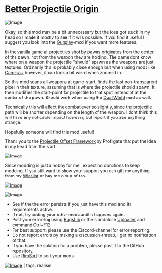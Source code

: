 # [Better Projectile Origin](https://steamcommunity.com/sharedfiles/filedetails/?id=2843040075)

![Image](https://i.imgur.com/iCj5o7O.png)

Okay, so this mod may be a bit unnecessary but the idea got stuck in my head so I made it mostly to see if it was possible.
If you find it useful I suggest you look into the [Gunplay](https://steamcommunity.com/sharedfiles/filedetails/?id=2034896549)-mod if you want more features. 

In the vanilla game all projectiles shot by pawns originates from the center of the pawn, not from the weapon they are holding. The game dont know where on a weapon the projectile "should" spawn as the weapons are just textures. Ordinarily this is probably close enough but when using mods like [Camera+](https://steamcommunity.com/sharedfiles/filedetails/?id=867467808) however, it can look a bit wierd when zoomed in. 

So this mod scans all weapons at game-start, finds the last non-transparent pixel in their texture, assuming that is where the projectile should spawn. It then modifies the start-point for projectile to that spot instead of at the center of the pawn. Should work when using the [Dual Wield](https://steamcommunity.com/sharedfiles/filedetails/?id=1628211313) mod as well.

Technically this will affect the combat ever so slightly, since the projectile path will be shorter depending on the length of the weapon. I dont think this will have any noticable impact however, but report if you see anything strange.

Hopefully someone will find this mod useful!

Thank you to the [Projectile Offset Framework](https://steamcommunity.com/sharedfiles/filedetails/?id=2840633013) by Profilgate that put the idea in my head from the start.
	
![Image](https://i.imgur.com/Ds0rBAD.png)

Since modding is just a hobby for me I expect no donations to keep modding. If you still want to show your support you can gift me anything from my [Wishlist](https://store.steampowered.com/wishlist/id/Mlie) or buy me a cup of tea.

[![Image](https://i.imgur.com/VWG0yff.png)](https://ko-fi.com/G2G55DDYD)

![Image](https://i.imgur.com/5xwDG6H.png)



-  See if the the error persists if you just have this mod and its requirements active.
-  If not, try adding your other mods until it happens again.
-  Post your error-log using [HugsLib](https://steamcommunity.com/workshop/filedetails/?id=818773962) or the standalone [Uploader](https://steamcommunity.com/sharedfiles/filedetails/?id=2873415404) and command Ctrl+F12
-  For best support, please use the Discord-channel for error-reporting.
-  Do not report errors by making a discussion-thread, I get no notification of that.
-  If you have the solution for a problem, please post it to the GitHub repository.
-  Use [RimSort](https://github.com/RimSort/RimSort/releases/latest) to sort your mods

 

[![Image](https://img.shields.io/github/v/release/emipa606/BetterProjectileOrigin?label=latest%20version&style=plastic&labelColor=0070cd&color=white)](https://steamcommunity.com/sharedfiles/filedetails/changelog/2843040075) | tags: realism
